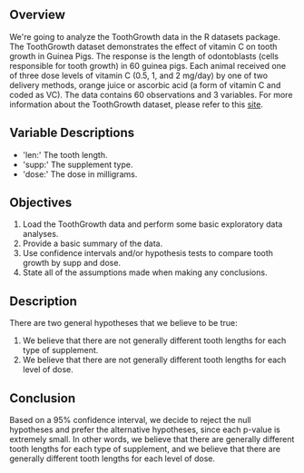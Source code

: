 ## Overview

We're going to analyze the ToothGrowth data in the R datasets package. The ToothGrowth dataset demonstrates the effect of vitamin C on tooth growth in Guinea Pigs. The response is the length of odontoblasts (cells responsible for tooth growth) in 60 guinea pigs. Each animal received one of three dose levels of vitamin C (0.5, 1, and 2 mg/day) by one of two delivery methods, orange juice or ascorbic acid (a form of vitamin C and coded as VC). The data contains 60 observations and 3 variables. For more information about the ToothGrowth dataset, please refer to this [site](https://stat.ethz.ch/R-manual/R-devel/library/datasets/html/ToothGrowth.html).

## Variable Descriptions

- 'len:' The tooth length.
- 'supp:' The supplement type.
- 'dose:' The dose in milligrams.

## Objectives

1. Load the ToothGrowth data and perform some basic exploratory data analyses.
2. Provide a basic summary of the data.
3. Use confidence intervals and/or hypothesis tests to compare tooth growth by supp and dose.
4. State all of the assumptions made when making any conclusions.

## Description

There are two general hypotheses that we believe to be true:    
1. We believe that there are not generally different tooth lengths for each type of supplement.    
2. We believe that there are not generally different tooth lengths for each level of dose. 

## Conclusion

Based on a 95% confidence interval, we decide to reject the null hypotheses and prefer the alternative hypotheses, since each p-value is extremely small. In other words, we believe that there are generally different tooth lengths for each type of supplement, and we believe that there are generally different tooth lengths for each level of dose.
